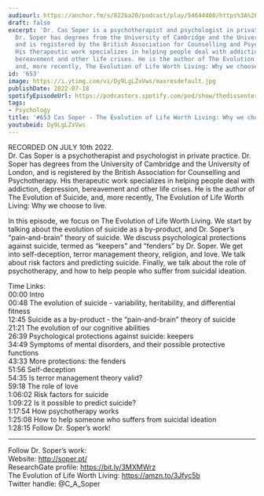 ```yaml
---
audiourl: https://anchor.fm/s/822ba20/podcast/play/54644400/https%3A%2F%2Fd3ctxlq1ktw2nl.cloudfront.net%2Fstaging%2F2022-6-10%2F1f5195be-8db9-c94a-df28-c57b3edc928b.m4a
draft: false
excerpt: 'Dr. Cas Soper is a psychotherapist and psychologist in private practice.
  Dr. Soper has degrees from the University of Cambridge and the University of London,
  and is registered by the British Association for Counselling and Psychotherapy.
  His therapeutic work specializes in helping people deal with addiction, depression,
  bereavement and other life crises. He is the author of The Evolution of Suicide,
  and, more recently, The Evolution of Life Worth Living: Why we choose to live.'
id: '653'
image: https://i.ytimg.com/vi/Dy9LgLZxVws/maxresdefault.jpg
publishDate: 2022-07-18
spotifyEpisodeUrl: https://podcasters.spotify.com/pod/show/thedissenter/episodes/653-Cas-Soper---The-Evolution-of-Life-Worth-Living-Why-we-choose-to-live-e1l247g
tags:
- Psychology
title: '#653 Cas Soper - The Evolution of Life Worth Living: Why we choose to live'
youtubeid: Dy9LgLZxVws
---
```

<div class="timelinks">

RECORDED ON JULY 10th 2022.  
Dr. Cas Soper is a psychotherapist and psychologist in private practice. Dr. Soper has degrees from the University of Cambridge and the University of London, and is registered by the British Association for Counselling and Psychotherapy. His therapeutic work specializes in helping people deal with addiction, depression, bereavement and other life crises. He is the author of The Evolution of Suicide, and, more recently, The Evolution of Life Worth Living: Why we choose to live.

In this episode, we focus on The Evolution of Life Worth Living. We start by talking about the evolution of suicide as a by-product, and Dr. Soper’s “pain-and-brain” theory of suicide. We discuss psychological protections against suicide, termed as “keepers” and “fenders” by Dr. Soper. We get into self-deception, terror management theory, religion, and love. We talk about risk factors and predicting suicide. Finally, we talk about the role of psychotherapy, and how to help people who suffer from suicidal ideation.

Time Links:  
<time>00:00</time> Intro  
<time>00:48</time> The evolution of suicide - variability, heritability, and differential fitness  
<time>12:45</time> Suicide as a by-product - the “pain-and-brain” theory of suicide  
<time>21:21</time> The evolution of our cognitive abilities  
<time>26:39</time> Psychological protections against suicide: keepers  
<time>34:49</time> Symptoms of mental disorders, and their possible protective functions  
<time>43:33</time> More protections: the fenders  
<time>51:56</time> Self-deception  
<time>54:35</time> Is terror management theory valid?  
<time>59:18</time> The role of love  
<time>1:06:02</time> Risk factors for suicide  
<time>1:09:22</time> Is it possible to predict suicide?  
<time>1:17:54</time> How psychotherapy works  
<time>1:25:08</time> How to help someone who suffers from suicidal ideation  
<time>1:28:15</time> Follow Dr. Soper’s work!

---

Follow Dr. Soper’s work:  
Website: http://soper.pt/  
ResearchGate profile: https://bit.ly/3MXMWrz  
The Evolution of Life Worth Living: https://amzn.to/3Jfyc5b  
Twitter handle: @C_A_Soper
</div>

